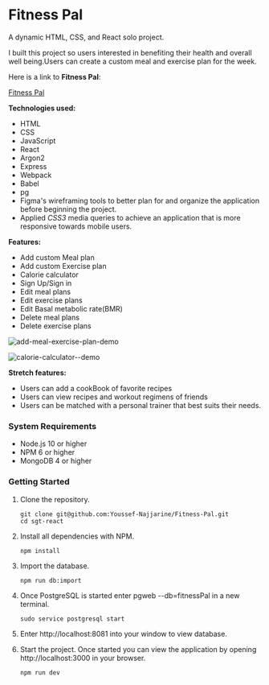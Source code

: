 # Fitness Pal

A dynamic HTML, CSS, and React solo project.

I built this project so users interested in benefiting their health and overall well being.Users can create a custom meal and exercise plan for the week. 

Here is a link to **Fitness Pal**:

[Fitness Pal](https://fitness-pal1.herokuapp.com/)

**Technologies used:**
- HTML
- CSS
- JavaScript
- React
- Argon2
- Express
- Webpack
- Babel
- pg
- Figma's wireframing tools to better plan for and organize the application before beginning the project.
- Applied *CSS3* media queries to achieve an application that is more responsive towards mobile users.

**Features:**

- Add custom Meal plan
- Add custom Exercise plan
- Calorie calculator
- Sign Up/Sign in
- Edit meal plans
- Edit exercise plans
- Edit Basal metabolic rate(BMR)
- Delete meal plans
- Delete exercise plans

![add-meal-exercise-plan-demo](https://user-images.githubusercontent.com/71291742/145139885-328b3b4b-0219-4fc4-b21f-3be4d4a13cf3.gif)

![calorie-calculator--demo](https://user-images.githubusercontent.com/71291742/145140001-89284dcb-e01b-4d6d-8e45-252df8a28025.gif)



**Stretch features:**

- Users can add a cookBook of favorite recipes
- Users can view recipes and workout regimens of friends
- Users can be matched with a personal trainer that best suits their needs.

### System Requirements

- Node.js 10 or higher
- NPM 6 or higher
- MongoDB 4 or higher

### Getting Started

1. Clone the repository.

    ```shell
    git clone git@github.com:Youssef-Najjarine/Fitness-Pal.git
    cd sgt-react
    ```

2. Install all dependencies with NPM.

    ```shell
    npm install
    ```

3. Import the  database.

    ```shell
    npm run db:import
    ```

4. Once PostgreSQL is started enter pgweb --db=fitnessPal in a new terminal.

    ```shell
    sudo service postgresql start
    ```
5. Enter http://localhost:8081 into your window to view database.


6. Start the project. Once started you can view the application by opening http://localhost:3000 in your browser.

    ```shell
    npm run dev
    ```

